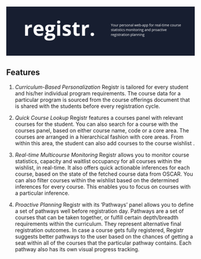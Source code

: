 ![Registr](/img/title.png)

## Features
1. _Curriculum-Based Personalization_
Registr is tailored for every student and his/her individual program requirements. The course data for a particular program is sourced from the course offerings document that is shared with the students before every registration cycle.

2. _Quick Course Lookup_
Registr features a courses panel with relevant courses for the student. You can also search for a course with the courses panel, based on either course name, code or a core area. The courses are arranged in a hierarchical fashion with core areas. From within this area, the student can also add courses to the course wishlist .

3. _Real-time Multicourse Monitoring_
Registr allows you to monitor course statistics, capacity and waitlist occupancy for all courses within the wishlist, in real-time. It also offers quick actionable inferences for each course, based on the state of the fetched course data from OSCAR. You can also filter courses within the wishlist based on the determined inferences for every course. This enables you to focus on courses with a particular inference.

4. _Proactive Planning_
Registr with its ‘Pathways’ panel allows you to define a set of pathways well before registration day. Pathways are a set of courses that can be taken together, or fulfill certain depth/breadth requirements within the curriculum. They represent alternative final registration outcomes. In case a course gets fully registered, Registr suggests better pathways to the user based on the chances of getting a seat within all of the courses that the particular pathway contains. Each pathway also has its own visual progress tracking.
